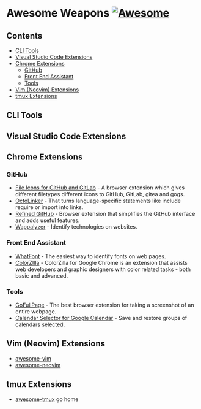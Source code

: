 <!--lint disable awesome-git-repo-age-->
# Awesome Weapons [![Awesome](https://awesome.re/badge-flat.svg)](https://github.com/sindresorhus/awesome)

<!-- START doctoc generated TOC please keep comment here to allow auto update -->
<!-- DON'T EDIT THIS SECTION, INSTEAD RE-RUN doctoc TO UPDATE -->
## Contents

- [CLI Tools](#cli-tools)
- [Visual Studio Code Extensions](#visual-studio-code-extensions)
- [Chrome Extensions](#chrome-extensions)
  - [GitHub](#github)
  - [Front End Assistant](#front-end-assistant)
  - [Tools](#tools)
- [Vim (Neovim) Extensions](#vim-neovim-extensions)
- [tmux Extensions](#tmux-extensions)
<!-- END doctoc generated TOC please keep comment here to allow auto update -->

## CLI Tools

## Visual Studio Code Extensions

## Chrome Extensions
### GitHub
- [File Icons for GitHub and GitLab](https://github.com/homerchen19/github-file-icons) - A browser extension which gives different filetypes different icons to GitHub, GitLab, gitea and gogs.
- [OctoLinker](https://octolinker.vercel.app/) - That turns language-specific statements like include require or import into links.
- [Refined GitHub](https://github.com/refined-github/refined-github) - Browser extension that simplifies the GitHub interface and adds useful features.
- [Wappalyzer](https://www.wappalyzer.com/) - Identify technologies on websites.

### Front End Assistant
- [WhatFont](http://www.chengyinliu.com/whatfont.html) - The easiest way to identify fonts on web pages.
- [ColorZIlla](https://www.colorzilla.com/) - ColorZilla for Google Chrome is an extension that assists web developers and graphic designers with color related tasks - both basic and advanced.

### Tools
- [GoFullPage](https://gofullpage.com/) - The best browser extension for taking a screenshot of an entire webpage.
- [Calendar Selector for Google Calendar](https://gitlab.com/bluenexa/google-calendar-selector) - Save and restore groups of calendars selected.

## Vim (Neovim) Extensions
- [awesome-vim](https://github.com/akrawchyk/awesome-vim)
- [awesome-neovim](https://github.com/rockerBOO/awesome-neovim)

## tmux Extensions
- [awesome-tmux](https://github.com/rothgar/awesome-tmux) go home
